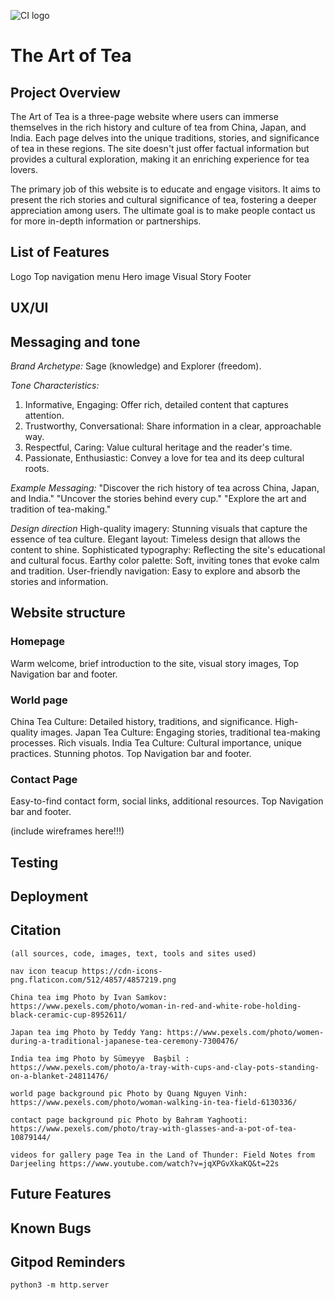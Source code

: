 ![CI logo](https://codeinstitute.s3.amazonaws.com/fullstack/ci_logo_small.png)

# The Art of Tea

## Project Overview 

The Art of Tea is a three-page website where users can immerse themselves in the rich history and culture of tea from China, Japan, and India. Each page delves into the unique traditions, stories, and significance of tea in these regions. The site doesn't just offer factual information but provides a cultural exploration, making it an enriching experience for tea lovers.

The primary job of this website is to educate and engage visitors. It aims to present the rich stories and cultural significance of tea, fostering a deeper appreciation among users. The ultimate goal is to make people contact us for more in-depth information or partnerships.


## List of Features

Logo
Top navigation menu
Hero image
Visual Story
Footer


## UX/UI

## Messaging and tone

_Brand Archetype:_ Sage (knowledge) and Explorer (freedom).

_Tone Characteristics:_
1. Informative, Engaging: Offer rich, detailed content that captures attention.
2. Trustworthy, Conversational: Share information in a clear, approachable way.
3. Respectful, Caring: Value cultural heritage and the reader's time.
4. Passionate, Enthusiastic: Convey a love for tea and its deep cultural roots.

_Example Messaging:_
"Discover the rich history of tea across China, Japan, and India."
"Uncover the stories behind every cup."
"Explore the art and tradition of tea-making."

_Design direction_
High-quality imagery: Stunning visuals that capture the essence of tea culture.
Elegant layout: Timeless design that allows the content to shine.
Sophisticated typography: Reflecting the site's educational and cultural focus.
Earthy color palette: Soft, inviting tones that evoke calm and tradition.
User-friendly navigation: Easy to explore and absorb the stories and information.

## Website structure

### Homepage
Warm welcome, brief introduction to the site, visual story images, Top Navigation bar and footer.

### World page
China Tea Culture: Detailed history, traditions, and significance. High-quality images.
Japan Tea Culture: Engaging stories, traditional tea-making processes. Rich visuals.
India Tea Culture: Cultural importance, unique practices. Stunning photos.
Top Navigation bar and footer.

### Contact Page
Easy-to-find contact form, social links, additional resources.
Top Navigation bar and footer.

(include wireframes here!!!)

## Testing

## Deployment

## Citation
    (all sources, code, images, text, tools and sites used)

    nav icon teacup https://cdn-icons-png.flaticon.com/512/4857/4857219.png

    China tea img Photo by Ivan Samkov: https://www.pexels.com/photo/woman-in-red-and-white-robe-holding-black-ceramic-cup-8952611/

    Japan tea img Photo by Teddy Yang: https://www.pexels.com/photo/women-during-a-traditional-japanese-tea-ceremony-7300476/

    India tea img Photo by Sümeyye  Başbil : https://www.pexels.com/photo/a-tray-with-cups-and-clay-pots-standing-on-a-blanket-24811476/

    world page background pic Photo by Quang Nguyen Vinh: https://www.pexels.com/photo/woman-walking-in-tea-field-6130336/

    contact page background pic Photo by Bahram Yaghooti: https://www.pexels.com/photo/tray-with-glasses-and-a-pot-of-tea-10879144/

    videos for gallery page Tea in the Land of Thunder: Field Notes from Darjeeling https://www.youtube.com/watch?v=jqXPGvXkaKQ&t=22s


## Future Features


## Known Bugs




## Gitpod Reminders

`python3 -m http.server`


